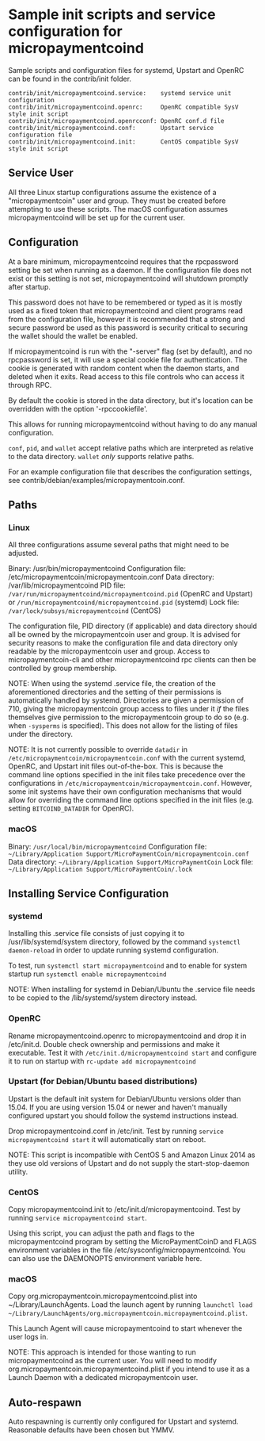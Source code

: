 Sample init scripts and service configuration for micropaymentcoind
==========================================================

Sample scripts and configuration files for systemd, Upstart and OpenRC
can be found in the contrib/init folder.

    contrib/init/micropaymentcoind.service:    systemd service unit configuration
    contrib/init/micropaymentcoind.openrc:     OpenRC compatible SysV style init script
    contrib/init/micropaymentcoind.openrcconf: OpenRC conf.d file
    contrib/init/micropaymentcoind.conf:       Upstart service configuration file
    contrib/init/micropaymentcoind.init:       CentOS compatible SysV style init script

Service User
---------------------------------

All three Linux startup configurations assume the existence of a "micropaymentcoin" user
and group.  They must be created before attempting to use these scripts.
The macOS configuration assumes micropaymentcoind will be set up for the current user.

Configuration
---------------------------------

At a bare minimum, micropaymentcoind requires that the rpcpassword setting be set
when running as a daemon.  If the configuration file does not exist or this
setting is not set, micropaymentcoind will shutdown promptly after startup.

This password does not have to be remembered or typed as it is mostly used
as a fixed token that micropaymentcoind and client programs read from the configuration
file, however it is recommended that a strong and secure password be used
as this password is security critical to securing the wallet should the
wallet be enabled.

If micropaymentcoind is run with the "-server" flag (set by default), and no rpcpassword is set,
it will use a special cookie file for authentication. The cookie is generated with random
content when the daemon starts, and deleted when it exits. Read access to this file
controls who can access it through RPC.

By default the cookie is stored in the data directory, but it's location can be overridden
with the option '-rpccookiefile'.

This allows for running micropaymentcoind without having to do any manual configuration.

`conf`, `pid`, and `wallet` accept relative paths which are interpreted as
relative to the data directory. `wallet` *only* supports relative paths.

For an example configuration file that describes the configuration settings,
see contrib/debian/examples/micropaymentcoin.conf.

Paths
---------------------------------

### Linux

All three configurations assume several paths that might need to be adjusted.

Binary:              /usr/bin/micropaymentcoind
Configuration file:  /etc/micropaymentcoin/micropaymentcoin.conf
Data directory:      /var/lib/micropaymentcoind
PID file:            `/var/run/micropaymentcoind/micropaymentcoind.pid` (OpenRC and Upstart) or `/run/micropaymentcoind/micropaymentcoind.pid` (systemd)
Lock file:           `/var/lock/subsys/micropaymentcoind` (CentOS)

The configuration file, PID directory (if applicable) and data directory
should all be owned by the micropaymentcoin user and group.  It is advised for security
reasons to make the configuration file and data directory only readable by the
micropaymentcoin user and group.  Access to micropaymentcoin-cli and other micropaymentcoind rpc clients
can then be controlled by group membership.

NOTE: When using the systemd .service file, the creation of the aforementioned
directories and the setting of their permissions is automatically handled by
systemd. Directories are given a permission of 710, giving the micropaymentcoin group
access to files under it _if_ the files themselves give permission to the
micropaymentcoin group to do so (e.g. when `-sysperms` is specified). This does not allow
for the listing of files under the directory.

NOTE: It is not currently possible to override `datadir` in
`/etc/micropaymentcoin/micropaymentcoin.conf` with the current systemd, OpenRC, and Upstart init
files out-of-the-box. This is because the command line options specified in the
init files take precedence over the configurations in
`/etc/micropaymentcoin/micropaymentcoin.conf`. However, some init systems have their own
configuration mechanisms that would allow for overriding the command line
options specified in the init files (e.g. setting `BITCOIND_DATADIR` for
OpenRC).

### macOS

Binary:              `/usr/local/bin/micropaymentcoind`
Configuration file:  `~/Library/Application Support/MicroPaymentCoin/micropaymentcoin.conf`
Data directory:      `~/Library/Application Support/MicroPaymentCoin`
Lock file:           `~/Library/Application Support/MicroPaymentCoin/.lock`

Installing Service Configuration
-----------------------------------

### systemd

Installing this .service file consists of just copying it to
/usr/lib/systemd/system directory, followed by the command
`systemctl daemon-reload` in order to update running systemd configuration.

To test, run `systemctl start micropaymentcoind` and to enable for system startup run
`systemctl enable micropaymentcoind`

NOTE: When installing for systemd in Debian/Ubuntu the .service file needs to be copied to the /lib/systemd/system directory instead.

### OpenRC

Rename micropaymentcoind.openrc to micropaymentcoind and drop it in /etc/init.d.  Double
check ownership and permissions and make it executable.  Test it with
`/etc/init.d/micropaymentcoind start` and configure it to run on startup with
`rc-update add micropaymentcoind`

### Upstart (for Debian/Ubuntu based distributions)

Upstart is the default init system for Debian/Ubuntu versions older than 15.04. If you are using version 15.04 or newer and haven't manually configured upstart you should follow the systemd instructions instead.

Drop micropaymentcoind.conf in /etc/init.  Test by running `service micropaymentcoind start`
it will automatically start on reboot.

NOTE: This script is incompatible with CentOS 5 and Amazon Linux 2014 as they
use old versions of Upstart and do not supply the start-stop-daemon utility.

### CentOS

Copy micropaymentcoind.init to /etc/init.d/micropaymentcoind. Test by running `service micropaymentcoind start`.

Using this script, you can adjust the path and flags to the micropaymentcoind program by
setting the MicroPaymentCoinD and FLAGS environment variables in the file
/etc/sysconfig/micropaymentcoind. You can also use the DAEMONOPTS environment variable here.

### macOS

Copy org.micropaymentcoin.micropaymentcoind.plist into ~/Library/LaunchAgents. Load the launch agent by
running `launchctl load ~/Library/LaunchAgents/org.micropaymentcoin.micropaymentcoind.plist`.

This Launch Agent will cause micropaymentcoind to start whenever the user logs in.

NOTE: This approach is intended for those wanting to run micropaymentcoind as the current user.
You will need to modify org.micropaymentcoin.micropaymentcoind.plist if you intend to use it as a
Launch Daemon with a dedicated micropaymentcoin user.

Auto-respawn
-----------------------------------

Auto respawning is currently only configured for Upstart and systemd.
Reasonable defaults have been chosen but YMMV.
